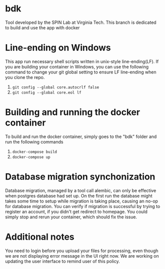 # bdk
Tool developed by the SPIN Lab at Virginia Tech. This branch is dedicated to build and use the app with docker

# Line-ending on Windows
This app run necessary shell scripts written in unix-style line-ending(LF). If you are building your container in Windows, you can use the following command to change your git global setting to ensure LF line-ending when you clone the repo. 
1) `git config --global core.autocrlf false`
2) `git config --global core.eol lf`

# Building and running the docker container
To build and run the docker container, simply goes to the "bdk" folder and run the following commands
1) `docker-compose build`
2) `docker-compose up`

# Database migration synchonization
Database migration, managed by a tool call alembic, can only be effective when postgres database had set up. On the first run the database might takes some time to setup while migration is taking place, causing an no-op for database migration. You can verify if migration is successful by trying to register an account, if you didn't get redirect to homepage. You could simply stop and rerun your container, which should fix the issue.

# Additional notes
You need to login before you upload your files for processing, even though we are not displaying error message in the UI right now. We are working on updating the user interface to remind user of this policy. 
